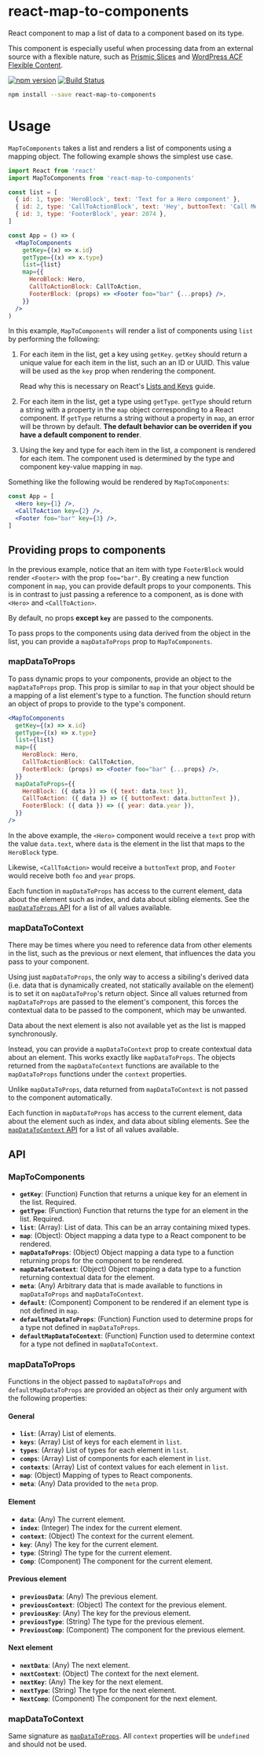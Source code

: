 # react-map-to-components

React component to map a list of data to a component based on its type.

This component is especially useful when processing data from an external source
with a flexible nature, such as [Prismic Slices][prismic-slices] and [WordPress
ACF Flexible Content][wordpress-acf-flexible-content].

[![npm version](https://img.shields.io/npm/v/react-map-to-components?style=flat-square)](https://www.npmjs.com/package/react-map-to-components)
[![Build Status](https://img.shields.io/github/workflow/status/angeloashmore/react-map-to-components/CI?style=flat-square)](https://github.com/angeloashmore/react-map-to-components/actions?query=workflow%3ACI)

```sh
npm install --save react-map-to-components
```

# Usage

`MapToComponents` takes a list and renders a list of components using a mapping
object. The following example shows the simplest use case.

```jsx
import React from 'react'
import MapToComponents from 'react-map-to-components'

const list = [
  { id: 1, type: 'HeroBlock', text: 'Text for a Hero component' },
  { id: 2, type: 'CallToActionBlock', text: 'Hey', buttonText: 'Call Me' },
  { id: 3, type: 'FooterBlock', year: 2074 },
]

const App = () => (
  <MapToComponents
    getKey={(x) => x.id}
    getType={(x) => x.type}
    list={list}
    map={{
      HeroBlock: Hero,
      CallToActionBlock: CallToAction,
      FooterBlock: (props) => <Footer foo="bar" {...props} />,
    }}
  />
)
```

In this example, `MapToComponents` will render a list of components using `list`
by performing the following:

1. For each item in the list, get a key using `getKey`. `getKey` should return a
   unique value for each item in the list, such an an ID or UUID. This value
   will be used as the `key` prop when rendering the component.

   Read why this is necessary on React's [Lists and Keys][react-keys] guide.

2. For each item in the list, get a type using `getType`. `getType` should
   return a string with a property in the `map` object corresponding to a React
   component. If `getType` returns a string without a property in `map`, an
   error will be thrown by default. **The default behavior can be overriden if
   you have a default component to render**.

3. Using the key and type for each item in the list, a component is rendered for
   each item. The component used is determined by the type and component
   key-value mapping in `map`.

Something like the following would be rendered by `MapToComponents`:

```jsx
const App = [
  <Hero key={1} />,
  <CallToAction key={2} />,
  <Footer foo="bar" key={3} />,
]
```

## Providing props to components

In the previous example, notice that an item with type `FooterBlock` would
render `<Footer>` with the prop `foo="bar"`. By creating a new function
component in `map`, you can provide default props to your components. This is in
contrast to just passing a reference to a component, as is done with `<Hero>`
and `<CallToAction>`.

By default, no props **except `key`** are passed to the components.

To pass props to the components using data derived from the object in the list,
you can provide a `mapDataToProps` prop to `MapToComponents`.

### mapDataToProps

To pass dynamic props to your components, provide an object to the
`mapDataToProps` prop. This prop is similar to `map` in that your object should
be a mapping of a list element's type to a function. The function should return
an object of props to provide to the type's component.

```jsx
<MapToComponents
  getKey={(x) => x.id}
  getType={(x) => x.type}
  list={list}
  map={{
    HeroBlock: Hero,
    CallToActionBlock: CallToAction,
    FooterBlock: (props) => <Footer foo="bar" {...props} />,
  }}
  mapDataToProps={{
    HeroBlock: ({ data }) => ({ text: data.text }),
    CallToAction: ({ data }) => ({ buttonText: data.buttonText }),
    FooterBlock: ({ data }) => ({ year: data.year }),
  }}
/>
```

In the above example, the `<Hero>` component would receive a `text` prop with
the value `data.text`, where `data` is the element in the list that maps to the
`HeroBlock` type.

Likewise, `<CallToAction>` would receive a `buttonText` prop, and `Footer` would
receive both `foo` and `year` props.

Each function in `mapDataToProps` has access to the current element, data about
the element such as index, and data about sibling elements. See the
[`mapDataToProps` API](#mapDataToProps2) for a list of all values available.

### mapDataToContext

There may be times where you need to reference data from other elements in the
list, such as the previous or next element, that influences the data you pass to
your component.

Using just `mapDataToProps`, the only way to access a sibiling's derived data
(i.e. data that is dynamically created, not statically available on the element)
is to set it on `mapDataToProp`'s return object. Since all values returned from
`mapDataToProps` are passed to the element's component, this forces the
contextual data to be passed to the component, which may be unwanted.

Data about the next element is also not available yet as the list is mapped
synchronously.

Instead, you can provide a `mapDataToContext` prop to create contextual data
about an element. This works exactly like `mapDataToProps`. The objects returned
from the `mapDataToContext` functions are available to the `mapDataToProps`
functions under the `context` properties.

Unlike `mapDataToProps`, data returned from `mapDataToContext` is not passed to
the component automatically.

Each function in `mapDataToProps` has access to the current element, data about
the element such as index, and data about sibling elements. See the
[`mapDataToContext` API](#mapDataToContext2) for a list of all values available.

## API

### MapToComponents

- **`getKey`**: (Function) Function that returns a unique key for an element in
  the list. Required.
- **`getType`**: (Function) Function that returns the type for an element in the
  list. Required.
- **`list`**: (Array): List of data. This can be an array containing mixed
  types.
- **`map`**: (Object): Object mapping a data type to a React component to be
  rendered.
- **`mapDataToProps`**: (Object) Object mapping a data type to a function
  returning props for the component to be rendered.
- **`mapDataToContext`**: (Object) Object mapping a data type to a function
  returning contextual data for the element.
- **`meta`**: (Any) Arbitrary data that is made available to functions in
  `mapDataToProps` and `mapDataToContext`.
- **`default`**: (Component) Component to be rendered if an element type is not
  defined in `map`.
- **`defaultMapDataToProps`**: (Function) Function used to determine props for a
  type not defined in `mapDataToProps`.
- **`defaultMapDataToContext`**: (Function) Function used to determine context
  for a type not defined in `mapDataToContext`.

### mapDataToProps

Functions in the object passed to `mapDataToProps` and `defaultMapDataToProps`
are provided an object as their only argument with the following properties:

#### General

- **`list`**: (Array) List of elements.
- **`keys`**: (Array) List of keys for each element in `list`.
- **`types`**: (Array) List of types for each element in `list`.
- **`comps`**: (Array) List of components for each element in `list`.
- **`contexts`**: (Array) List of context values for each element in `list`.
- **`map`**: (Object) Mapping of types to React components.
- **`meta`**: (Any) Data provided to the `meta` prop.

#### Element

- **`data`**: (Any) The current element.
- **`index`**: (Integer) The index for the current element.
- **`context`**: (Object) The context for the current element.
- **`key`**: (Any) The key for the current element.
- **`type`**: (String) The type for the current element.
- **`Comp`**: (Component) The component for the current element.

#### Previous element

- **`previousData`**: (Any) The previous element.
- **`previousContext`**: (Object) The context for the previous element.
- **`previousKey`**: (Any) The key for the previous element.
- **`previousType`**: (String) The type for the previous element.
- **`PreviousComp`**: (Component) The component for the previous element.

#### Next element

- **`nextData`**: (Any) The next element.
- **`nextContext`**: (Object) The context for the next element.
- **`nextKey`**: (Any) The key for the next element.
- **`nextType`**: (String) The type for the next element.
- **`NextComp`**: (Component) The component for the next element.

### mapDataToContext

Same signature as [`mapDataToProps`](#mapDataToProps#2). All `context`
properties will be `undefined` and should not be used.

[prismic-slices]: https://prismic.io/feature/dynamic-layout-content-components
[wordpress-acf-flexible-content]:
  https://www.advancedcustomfields.com/resources/flexible-content/
[react-keys]: https://reactjs.org/docs/lists-and-keys.html#keys
